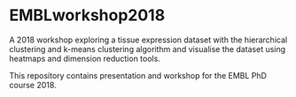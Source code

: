 # EMBLworkshop2018

A 2018 workshop exploring a tissue expression dataset with the hierarchical clustering and k-means clustering algorithm and visualise the dataset using heatmaps and dimension reduction tools.


This repository contains presentation and workshop for the EMBL PhD course 2018.
